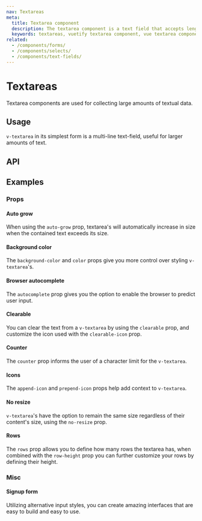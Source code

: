 ```yaml
---
nav: Textareas
meta:
  title: Textarea component
  description: The textarea component is a text field that accepts lengthy textual input from users.
  keywords: textareas, vuetify textarea component, vue textarea component
related:
  - /components/forms/
  - /components/selects/
  - /components/text-fields/
---
```


# Textareas

Textarea components are used for collecting large amounts of textual data.

<entry />

## Usage

`v-textarea` in its simplest form is a multi-line text-field, useful for larger amounts of text.

<example file="v-textarea/usage" />

## API

<api-inline />

## Examples

### Props

#### Auto grow

When using the `auto-grow` prop, textarea's will automatically increase in size when the contained text exceeds its size.

<example file="v-textarea/prop-auto-grow" />

#### Background color

The `background-color` and `color` props give you more control over styling `v-textarea`'s.

<example file="v-textarea/prop-background-color" />

#### Browser autocomplete

The `autocomplete` prop gives you the option to enable the browser to predict user input.

<example file="v-textarea/prop-browser-autocomplete" />

#### Clearable

You can clear the text from a `v-textarea` by using the `clearable` prop, and customize the icon used with the `clearable-icon` prop.

<example file="v-textarea/prop-clearable" />

#### Counter

The `counter` prop informs the user of a character limit for the `v-textarea`.

<example file="v-textarea/prop-counter" />

#### Icons

The `append-icon` and `prepend-icon` props help add context to `v-textarea`.

<example file="v-textarea/prop-icons" />

#### No resize

`v-textarea`'s have the option to remain the same size regardless of their content's size, using the `no-resize` prop.

<example file="v-textarea/prop-no-resize" />

#### Rows

The `rows` prop allows you to define how many rows the textarea has, when combined with the `row-height` prop you can further customize your rows by defining their height.

<example file="v-textarea/prop-rows" />

### Misc

#### Signup form

Utilizing alternative input styles, you can create amazing interfaces that are easy to build and easy to use.

<example file="v-textarea/misc-signup-form" />

<backmatter />
